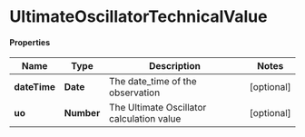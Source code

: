 # UltimateOscillatorTechnicalValue

#### Properties
Name | Type | Description | Notes
------------ | ------------- | ------------- | -------------
**dateTime** | **Date** | The date_time of the observation | [optional] 
**uo** | **Number** | The Ultimate Oscillator calculation value | [optional] 



